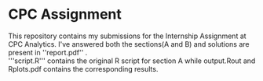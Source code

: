 # CPC Assignment
This repository contains my submissions for the Internship Assignment at CPC Analytics. I've answered both the sections(A and B) and solutions are present in ''report.pdf'' . </br>
'''script.R''' contains the original R script for section A while output.Rout and Rplots.pdf contains the corresponding results. 
